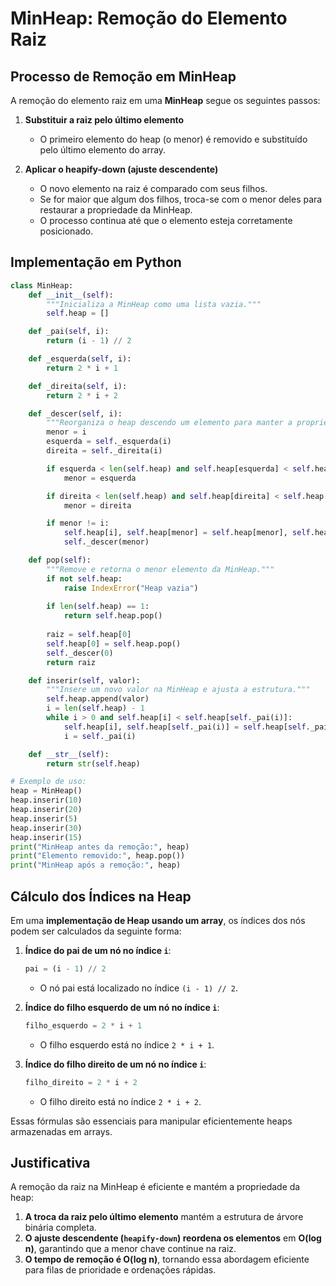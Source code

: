 # MinHeap: Remoção do Elemento Raiz

## Processo de Remoção em MinHeap
A remoção do elemento raiz em uma **MinHeap** segue os seguintes passos:

1. **Substituir a raiz pelo último elemento**
   - O primeiro elemento do heap (o menor) é removido e substituído pelo último elemento do array.
   
2. **Aplicar o heapify-down (ajuste descendente)**
   - O novo elemento na raiz é comparado com seus filhos.
   - Se for maior que algum dos filhos, troca-se com o menor deles para restaurar a propriedade da MinHeap.
   - O processo continua até que o elemento esteja corretamente posicionado.

## Implementação em Python

```python
class MinHeap:
    def __init__(self):
        """Inicializa a MinHeap como uma lista vazia."""
        self.heap = []

    def _pai(self, i):
        return (i - 1) // 2

    def _esquerda(self, i):
        return 2 * i + 1

    def _direita(self, i):
        return 2 * i + 2

    def _descer(self, i):
        """Reorganiza o heap descendo um elemento para manter a propriedade da MinHeap."""
        menor = i
        esquerda = self._esquerda(i)
        direita = self._direita(i)

        if esquerda < len(self.heap) and self.heap[esquerda] < self.heap[menor]:
            menor = esquerda

        if direita < len(self.heap) and self.heap[direita] < self.heap[menor]:
            menor = direita

        if menor != i:
            self.heap[i], self.heap[menor] = self.heap[menor], self.heap[i]
            self._descer(menor)

    def pop(self):
        """Remove e retorna o menor elemento da MinHeap."""
        if not self.heap:
            raise IndexError("Heap vazia")
        
        if len(self.heap) == 1:
            return self.heap.pop()
        
        raiz = self.heap[0]
        self.heap[0] = self.heap.pop()
        self._descer(0)
        return raiz

    def inserir(self, valor):
        """Insere um novo valor na MinHeap e ajusta a estrutura."""
        self.heap.append(valor)
        i = len(self.heap) - 1
        while i > 0 and self.heap[i] < self.heap[self._pai(i)]:
            self.heap[i], self.heap[self._pai(i)] = self.heap[self._pai(i)], self.heap[i]
            i = self._pai(i)

    def __str__(self):
        return str(self.heap)

# Exemplo de uso:
heap = MinHeap()
heap.inserir(10)
heap.inserir(20)
heap.inserir(5)
heap.inserir(30)
heap.inserir(15)
print("MinHeap antes da remoção:", heap)
print("Elemento removido:", heap.pop())
print("MinHeap após a remoção:", heap)
```

## Cálculo dos Índices na Heap

Em uma **implementação de Heap usando um array**, os índices dos nós podem ser calculados da seguinte forma:

1. **Índice do pai de um nó no índice `i`**:
   ```python
   pai = (i - 1) // 2
   ```
   - O nó pai está localizado no índice `(i - 1) // 2`.

2. **Índice do filho esquerdo de um nó no índice `i`**:
   ```python
   filho_esquerdo = 2 * i + 1
   ```
   - O filho esquerdo está no índice `2 * i + 1`.

3. **Índice do filho direito de um nó no índice `i`**:
   ```python
   filho_direito = 2 * i + 2
   ```
   - O filho direito está no índice `2 * i + 2`.

Essas fórmulas são essenciais para manipular eficientemente heaps armazenadas em arrays.

## Justificativa
A remoção da raiz na MinHeap é eficiente e mantém a propriedade da heap:
1. **A troca da raiz pelo último elemento** mantém a estrutura de árvore binária completa.
2. **O ajuste descendente (`heapify-down`) reordena os elementos** em **O(log n)**, garantindo que a menor chave continue na raiz.
3. **O tempo de remoção é O(log n)**, tornando essa abordagem eficiente para filas de prioridade e ordenações rápidas.

